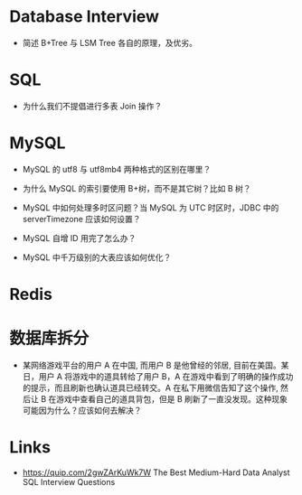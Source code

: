 # Database Interview

- 简述 B+Tree 与 LSM Tree 各自的原理，及优劣。

# SQL

- 为什么我们不提倡进行多表 Join 操作？

# MySQL

- MySQL 的 utf8 与 utf8mb4 两种格式的区别在哪里？

- 为什么 MySQL 的索引要使用 B+树，而不是其它树？比如 B 树？

- MySQL 中如何处理多时区问题？当 MySQL 为 UTC 时区时，JDBC 中的 serverTimezone 应该如何设置？

- MySQL 自增 ID 用完了怎么办？

- MySQL 中千万级别的大表应该如何优化？

# Redis

# 数据库拆分

- 某网络游戏平台的用户 A 在中国, 而用户 B 是他曾经的邻居, 目前在美国。某日，用户 A 将游戏中的道具转给了用户 B，A 在游戏中看到了明确的操作成功的提示，而且刷新也确认道具已经转交。A 在私下用微信告知了这个操作, 然后让 B 在游戏中查看自己的道具背包，但是 B 刷新了一直没发现。这种现象可能因为什么？应该如何去解决？

# Links

- https://quip.com/2gwZArKuWk7W The Best Medium-Hard Data Analyst SQL Interview Questions
